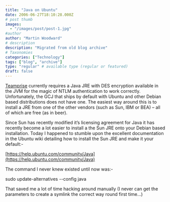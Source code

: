 ```yaml
---
title: "Java on Ubuntu"
date: 2006-06-27T18:10:28.000Z
# post thumb
images:
  - "/images/post/post-1.jpg"
#author
author: "Martin Woodward"
# description
description: "Migrated from old blog archive"
# Taxonomies
categories: ["Technology"]
tags: ["blog", "archive"]
type: "regular" # available type (regular or featured)
draft: false
---
```


[Teamprise](http://www.teamprise.com/) currently requires a Java JRE with DES encryption available in the JVM for the magic of NTLM authentication to work correctly.  Unfortunately, the GCJ that ships by default with Ubuntu and other Debian based distributions does not have one.  The easiest way around this is to install a JRE from one of the other vendors (such as Sun, IBM or BEA) – all of which are free (as in beer).

Since Sun has recently modified it’s licensing agreement for Java it has recently become a lot easier to install a the Sun JRE onto your Debian based installation.  Today I happened to stumble upon the excellent documentation in the Ubuntu wiki detailing how to install the Sun JRE and make it your default:-

[https://help.ubuntu.com/community/Java](https://help.ubuntu.com/community/Java)

The command I never knew existed until now was:-

sudo update-alternatives --config java

That saved me a lot of time hacking around manually (I never can get the parameters to create a symlink the correct way round first time…)